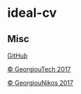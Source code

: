 # ideal-cv

## Misc

[GitHub](https://github.com/dizars1776)

[© GeorgiouTech 2017](http://www.georgioutech.com)

[© GeorgiouNikos 2017](http://georgiounikos.gr)
